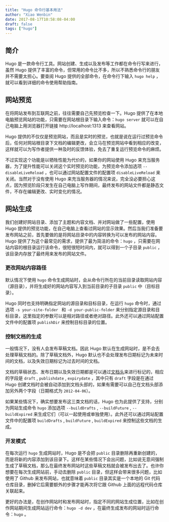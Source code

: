 ```yaml
---
title: "Hugo 命令行基本用法"
author: "Xiao Wenbin"
date: 2017-08-17T10:58:08-04:00
draft: false
tags: ["hugo"]
---
```


## 简介

Hugo 是一款命令行工具。网站创建、生成以及发布等工作都在命令行写来进行，虽然 Hugo 提供了丰富的命令，但常用的命令比不多，所以不熟悉命令行的朋友并不需要太担心。要查阅 Hugo 提供的全部命令，在命令行下输入 `hugo help` ，就可以看到详细的命令使用帮助指南。

## 网站预览

在将网站发布到互联网之前，往往需要自己先预览检查一下。Hugo 提供了在本地电脑预览网站的功能，只需要在网站根目录下输入命令：`hugo server` 就可以在自己电脑上用浏览器打开链接 http://localhost:1313 来查看网站。

Hugo 提供的不仅仅是预览网站，而且是实时的预览，也就是说在运行过预览命令后，任何对网站根目录下文档的编辑更改，会立马在预览网站中看到相应的改变，这样就可以为写作者提供一种及时的反馈体验，免去了重复运行预览命令的麻烦。

不过实现这个功能是以牺牲性能为代价的，如果你的网站使用 Hugo 来充当服务器，为了提升性能可以关闭这个实时预览的功能，为预览命令添加选项 `--disableLiveReload` ，也可以通过网站配置文件的配置项 `disableLiveReload` 来关闭。当然对于没有使用 Hugo 来充当服务器的情况来说，完全没必要担心这点，因为预览阶段只发生在自己电脑上写作期间，最终发布的网站文件都是静态文件，不存在编辑更改、实时变化的情况。

## 网站生成

我们创建好网站目录、添加了主题和内容文档、并对网站做了一些配置，使用 Hugo 提供的预览功能，在自己电脑上查看过网站的显示效果。然后当我们准备要发布网站之前，首先要做的是将网站目录中的内容转换为可以发布的网站内容。Hugo 提供了为这个最常见的需求，提供了最为简洁的命令：`hugo` ，只需要在网站内容的根目录运行该命令，很短很短时间内，就可以得到一个子目录 `public` ，该目录内存放了最终用来发布的网站文件。

### 更改网站内容路径

默认情况下使用 `hugo` 命令生成网站时，会从命令行所在的当前目录读取网站内容（源目录），并将生成好的网站内容写入到当前目录的子目录 `public` 中（目标目录）。

Hugo 同时也支持明确指定网站的源目录和目标目录，在运行 `hugo` 命令时，通过选项 `-s your-site-folder ` 和 `-d your-public-folder` 来分别指定源目录和目标目录，这里指定的参数可以是相对路径或者绝对路径。此外还可以通过网站配置文件中的配置项 `publishDir` 来控制目标目录的位置。

### 控制文档的生成

一般情况下，没有人会发布草稿文档。因此 Hugo 默认在生成网站时，是不会去处理草稿文档的。除了草稿文档外，Hugo 默认也不会处理发布日期标记为未来时间的文档，以及失效日期标记为过去时间的文档。

文档的草稿状态、发布日期以及失效日期都是可以通过[文档头][1]来进行标记的，相应的字段是 `draft` , `publishdate` , `expirydate` ，其中只有 `draft` 字段是在通过 Hugo 创建文档时会被自动添加到文档头部的，如果有需要可以自己在文档头部添加另外两个字段（日期格式为 `2012-04-06`）。

如果某些情况下，确实想要发布这三类文档的话，Hugo 也为此提供了支持，分别为网站生成命令 `hugo` 添加选项 `--buildDrafts` , `--buildFuture` , `--buildExpired` 来生成它们（可以一起使用或单独使用）。此外还可以通过网站配置文件中的配置项 `buildDrafts` , `buildFuture` , `buildExpired` 来控制这些文档的生成。

### 开发模式

在每次运行 `hugo` 生成网站时，Hugo 是不会把 `public` 目录删除再重新创建的，而是将新的内容添加到该目录下。这样在某些情况下会出问题，比如说无意间强制生成了草稿文档，那么在最终发布网站时这些草稿文档就会被发布出去了。也许你想要在每次生成网站前，手动去删除 `public` 目录，但这样会带来很多问题，比如使用了 Github 来发布网站，也就意味着 `public` 目录其实是一个本地的 Git 代码仓库目录，删掉它后需要额外的步骤才能再次将它跟 Github 上面的远程代码仓库关联起来。

更好的办法是，在创作网站时和发布网站时，指定不同的网站生成位置，比如在创作网站期间生成网站运行命令：`hugo -d dev` ，在最终生成发布的网站时运行命令：`hugo` 。



[1]: https://gohugo.io/content-management/front-matter/	"Hugo Front Matter"